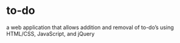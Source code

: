 # to-do
a web application that allows addition and removal of to-do’s using HTML/CSS, JavaScript, and jQuery
